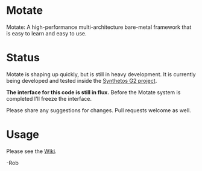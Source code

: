 # Motate

Motate: A high-performance multi-architecture bare-metal framework that is easy to learn and easy to use.

# Status

Motate is shaping up quickly, but is still in heavy development. It is currently being developed and tested inside the [Synthetos G2 project](https://github.com/synthetos/g2/).

**The interface for this code is still in flux.** Before the Motate system is completed I'll freeze the interface.

Please share any suggestions for changes. Pull requests welcome as well.

# Usage

Please see the [Wiki](https://github.com/synthetos/Motate/wiki).

-Rob
